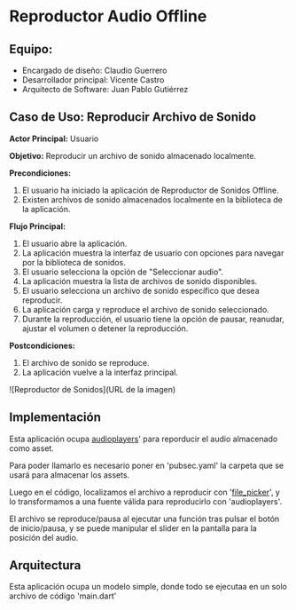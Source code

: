 # Reproductor Audio Offline

## Equipo:

- Encargado de diseño: Claudio Guerrero
- Desarrollador principal: Vicente Castro
- Arquitecto de Software: Juan Pablo Gutiérrez

## Caso de Uso: Reproducir Archivo de Sonido
**Actor Principal:** Usuario

**Objetivo:** Reproducir un archivo de sonido almacenado localmente.

**Precondiciones:**
1. El usuario ha iniciado la aplicación de Reproductor de Sonidos Offline.
2. Existen archivos de sonido almacenados localmente en la biblioteca de la aplicación.

**Flujo Principal:**
1. El usuario abre la aplicación.
2. La aplicación muestra la interfaz de usuario con opciones para navegar por la biblioteca de sonidos.
3. El usuario selecciona la opción de "Seleccionar audio".
4. La aplicación muestra la lista de archivos de sonido disponibles.
5. El usuario selecciona un archivo de sonido específico que desea reproducir.
6. La aplicación carga y reproduce el archivo de sonido seleccionado.
7. Durante la reproducción, el usuario tiene la opción de pausar, reanudar, ajustar el volumen o detener la reproducción.

**Postcondiciones:**
1. El archivo de sonido se reproduce.
2. La aplicación vuelve a la interfaz principal.

![Reproductor de Sonidos](URL de la imagen)

## Implementación

Esta aplicación ocupa [audioplayers](https://pub.dev/packages/audioplayers)' para reporducir el audio almacenado como asset.

Para poder llamarlo es necesario poner en 'pubsec.yaml' la carpeta que se usará para almacenar los assets.

Luego en el código, localizamos el archivo a reproducir con '[file_picker](https://pub.dev/packages/file_picker)', y lo transformamos a una fuente válida para reproducirlo con 'audioplayers'.

El archivo se reproduce/pausa al ejecutar una función tras pulsar el botón de inicio/pausa, y se puede manipular el slider en la pantalla para la posición del audio.

## Arquitectura

Esta aplicación ocupa un modelo simple, donde todo se ejecutaa en un solo archivo de código 'main.dart'